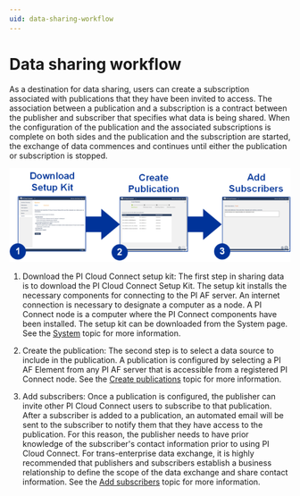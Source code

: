 ```yaml
---
uid: data-sharing-workflow
---
```


# Data sharing workflow

As a destination for data sharing, users can create a subscription associated with publications that they have been invited to access. The association between a publication and a subscription is a contract between the publisher and subscriber that specifies what data is being shared. When the configuration of the publication and the associated subscriptions is complete on both sides and the publication and the subscription are started, the exchange of data commences and continues until either the publication or subscription is stopped.

![Data sharing workflow](images/datasharingworkflow.png)

1. Download the PI Cloud Connect setup kit: The first step in sharing data is to download the PI Cloud Connect Setup Kit. The setup kit installs the necessary components for connecting to the PI AF server. An internet connection is necessary to designate a computer as a node. A PI Connect node is a computer where the PI Connect components have been installed. The setup kit can be downloaded from the System page. See the [System](xref:system) topic for more information.

1. Create the publication: The second step is to select a data source to include in the publication. A publication is configured by selecting a PI AF Element from any PI AF server that is accessible from a registered PI Connect node. See the [Create publications](xref:create-publications) topic for more information.

1. Add subscribers: Once a publication is configured, the publisher can invite other PI Cloud Connect users to subscribe to that publication. After a subscriber is added to a publication, an automated email will be sent to the subscriber to notify them that they have access to the publication. For this reason, the publisher needs to have prior knowledge of the subscriber's contact information prior to using PI Cloud Connect. For trans-enterprise data exchange, it is highly recommended that publishers and subscribers establish a business relationship to define the scope of the data exchange and share contact information. See the [Add subscribers](xref:add-subscribers) topic for more information.
